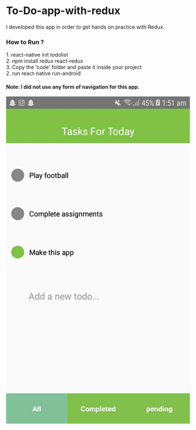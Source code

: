 # To-Do-app-with-redux
I developed this app in order to get hands on practice with Redux.

<h3>How to Run ?</h3>
<p>
1. react-native init todolist<br/>
2. npm install redux react-redux<br/>
3. Copy the 'code' folder and paste it inside your project<br/>
2. run react-native run-android<br/>
</p>

<h4>Note: I did not use any form of navigation for this app.</h4>


![](./preview.jpeg)

